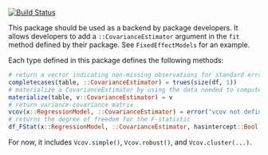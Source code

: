 [![Build Status](https://travis-ci.com/matthieugomez/Vcov.jl.svg?branch=master)](https://travis-ci.com/matthieugomez/Vcov.jl)

This package should be used as a backend by package developers. 
It allows developers to add a `::CovarianceEstimator` argument in the `fit` method defined by their package. See `FixedEffectModels` for an example.


Each type defined in this package defines the following methods: 
```julia
# return a vector indicating non-missing observations for standard errors
completecases(table, ::CovarianceEstimator) = trues(size(df, 1))
# materialize a CovarianceEstimator by using the data needed to compute the standard errors
materialize(table, v::CovarianceEstimator) = v
# return variance-covariance matrix
vcov(x::RegressionModel, ::CovarianceEstimator) = error("vcov not defined for this type")
# returns the degree of freedom for the F-statistic
df_FStat(x::RegressionModel, ::CovarianceEstimator, hasintercept::Bool) = dof_residual(x) - hasintercept
```

For now, it includes `Vcov.simple()`, `Vcov.robust()`, and `Vcov.cluster(...)`.

